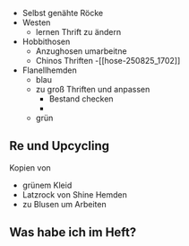 -  Selbst genähte Röcke
-  Westen
    - lernen Thrift zu ändern
- Hobbithosen
    -  Anzughosen umarbeitne
    -  Chinos Thriften
    -[[hose-250825_1702]]
- Flanellhemden
    - blau
    -  zu groß Thriften und anpassen
        -  Bestand checken
        - 
    -  grün
## Re und Upcycling
Kopien von
- grünem Kleid
- Latzrock von Shine
Hemden
- zu Blusen um Arbeiten
## Was habe ich im Heft?